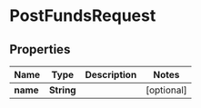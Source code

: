 # PostFundsRequest

## Properties
Name | Type | Description | Notes
------------ | ------------- | ------------- | -------------
**name** | **String** |  |  [optional]
